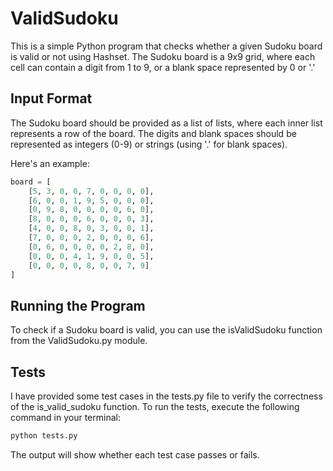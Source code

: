 # ValidSudoku
This is a simple Python program that checks whether a given Sudoku board is valid or not using Hashset. The Sudoku board is a 9x9 grid, where each cell can contain a digit from 1 to 9, or a blank space represented by 0 or '.'

## Input Format
The Sudoku board should be provided as a list of lists, where each inner list represents a row of the board. The digits and blank spaces should be represented as integers (0-9) or strings (using '.' for blank spaces).

Here's an example:
```python
board = [
    [5, 3, 0, 0, 7, 0, 0, 0, 0],
    [6, 0, 0, 1, 9, 5, 0, 0, 0],
    [0, 9, 8, 0, 0, 0, 0, 6, 0],
    [8, 0, 0, 0, 6, 0, 0, 0, 3],
    [4, 0, 0, 8, 0, 3, 0, 0, 1],
    [7, 0, 0, 0, 2, 0, 0, 0, 6],
    [0, 6, 0, 0, 0, 0, 2, 8, 0],
    [0, 0, 0, 4, 1, 9, 0, 0, 5],
    [0, 0, 0, 0, 8, 0, 0, 7, 9]
]
```

## Running the Program
To check if a Sudoku board is valid, you can use the isValidSudoku function from the ValidSudoku.py module.

## Tests
I have provided some test cases in the tests.py file to verify the correctness of the is_valid_sudoku function. To run the tests, execute the following command in your terminal:
``` python
python tests.py 
```

The output will show whether each test case passes or fails.
